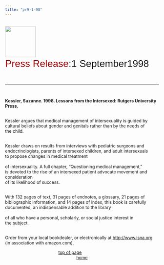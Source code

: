 ```yaml
---
title: "pr9-1-98"
---
```


<br><IMG SRC="/img/logo100.gif" HEIGHT="101" WIDTH="100" /><FONT FACE="Arial,Helvetica"><br><FONT SIZE="+3"><FONT COLOR="#990000">Press Release</FONT>:1 September1998<A NAME="top"></A></FONT></FONT><br>  
<br>

<HR WIDTH="100%" />
<br>
  
**Kessler, Suzanne. 1998. Lessons from the Intersexed: Rutgers University<br>Press.**<br><br>

Kessler argues that medical management of intersexuality is guided by<br>cultural beliefs about gender and genitals rather than by the needs of<br>the child.<br><br>

Kessler draws on results from interviews with pediatric surgeons and<br>endocrinologists, parents of intersexed children, and adult intersexuals<br>to propose changes in medical treatment<br>  
of intersexuality. A full chapter, &#8220;Questioning medical management,&#8221;<br>is devoted to the rise of an intersexed patient advocate movement and consideration<br>of its likelihood of success.<br><br>

With 132 pages of text, 31 pages of endnotes, a glossary, 21 pages of<br>bibliographic information, and 14 pages of index, this book is carefully<br>documented, an indispensable addition to the library<br>  
of all who have a personal, scholarly, or social justice interest in<br>the subject.<br><br>

Order from your local bookdealer, or electronically at <A HREF="http://www.isna.org">http://www.isna.org</A><br>(in association with amazon.com).<br>

<CENTER>
  <A HREF="#top">top of page</A>&nbsp;&nbsp;&nbsp;&nbsp;&nbsp;&nbsp;&nbsp;&nbsp;&nbsp;&nbsp;&nbsp;&nbsp;&nbsp;&nbsp;&nbsp;&nbsp;&nbsp;&nbsp;&nbsp;&nbsp;<br><A HREF="http://www.isna.org">home</A>
</CENTER><br>&nbsp;<br>

  
&nbsp;<br>  
&nbsp;<br>  
&nbsp;<br>